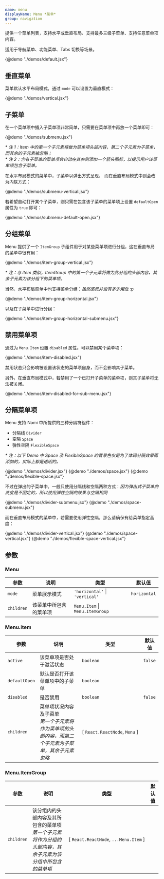 ```yaml
---
name: menu
displayName: Menu *菜单*
group: navigation
---
```


提供一个菜单列表，支持水平或垂直布局、支持最多三级子菜单、支持任意菜单项内容。

适用于导航菜单、功能菜单、Tabs 切换等场景。

{@demo "./demos/default.jsx"}

## 垂直菜单

菜单默认水平布局模式，通过 `mode` 可以设置为垂直模式：

{@demo "./demos/vertical.jsx"}

## 子菜单

在一个菜单项中插入子菜单项非常简单，只需要在菜单项中再放一个菜单即可：

{@demo "./demos/submenu.jsx"}

_\* 注 1：Item 中的第一个子元素将做为菜单项头部内容，第二个子元素为子菜单，而其余的子元素被忽略；_<br>
_\* 注 2：含有子菜单的菜单项会自动在其右侧添加一个箭头图标，以提示用户该菜单项包含子菜单。_

在水平布局模式的菜单中，子菜单以弹出方式呈现，
而在垂直布局模式中则会改为内联方式：

{@demo "./demos/submenu-vertical.jsx"}

若希望自动打开某个子菜单，则只需在包含该子菜单的菜单项上设置 `defaultOpen` 属性为 `true` 即可：

{@demo "./demos/submenu-default-open.jsx"}

## 分组菜单

Menu 提供了一个 `ItemGroup` 子组件用于对某些菜单项进行分组，这在垂直布局的菜单中很有用：

{@demo "./demos/item-group-vertical.jsx"}

_\* 注：与 Item 类似，ItemGroup 中的第一个子元素将做为此分组的头部内容，其余子元素为该分组下的菜单项。_<br>

当然，水平布局菜单中也支持菜单分组：_虽然感觉并没有多少用处 :p_

{@demo "./demos/item-group-horizontal.jsx"}

以及在子菜单中进行分组：

{@demo "./demos/item-group-horizontal-submenu.jsx"}

## 禁用菜单项

通过为 `Menu.Item` 设置 `disabled` 属性，可以禁用某个菜单项：

{@demo "./demos/item-disabled.jsx"}

禁用状态只会影响被设置该状态的菜单项自身，而不会影响其子菜单。

另外，在垂直布局模式中，若禁用了一个已打开子菜单的菜单项，则其子菜单将无法被关闭。

{@demo "./demos/item-disabled-for-sub-menu.jsx"}

## 分隔菜单项

Menu 支持 Nami 中所提供的三种分隔符组件：

-   分隔线 `Divider`
-   空隔 `Space`
-   弹性空隔 `FlexibleSpace`

_\* 注：以下 Demo 中 Space 及 FlexibleSpace 的背景色仅是为了体现分隔效果而添加的，实际上都是透明的。_

{@demo "./demos/divider.jsx"}
{@demo "./demos/space.jsx"}
{@demo "./demos/flexible-space.jsx"}

不过在弹出的子菜单中，一般只使用分隔线和空隔两种方式：_因为弹出式子菜单的高度是不固定的，所以使用弹性空隔的效果与空隔相同_

{@demo "./demos/divider-submenu.jsx"}
{@demo "./demos/space-submenu.jsx"}

而在垂直布局模式的菜单中，若需要使用弹性空隔，那么请确保有给菜单指定高度：

{@demo "./demos/divider-vertical.jsx"}
{@demo "./demos/space-vertical.jsx"}
{@demo "./demos/flexible-space-vertical.jsx"}

## 参数

### Menu

| 参数       | 说明                   | 类型                                | 默认值       |
| ---------- | ---------------------- | ----------------------------------- | ------------ |
| `mode`     | 菜单展示模式           | `'horizontal'` &#124; `'vertical'`  | `horizontal` |
| `children` | 该菜单中所包含的菜单项 | `Menu.Item` &#124; `Menu.ItemGroup` |              |

### Menu.Item

| 参数          | 说明                                                                                                   | 类型                                          | 默认值  |
| ------------- | ------------------------------------------------------------------------------------------------------ | --------------------------------------------- | ------- |
| `active`      | 该菜单项是否处于激活状态                                                                               | `boolean`                                     | `false` |
| `defaultOpen` | 默认是否打开该菜单项中的子菜单                                                                         | `boolean`                                     |         |
| `disabled`    | 是否禁用                                                                                               | `boolean`                                     | `false` |
| `children`    | 菜单项状况内容及子菜单<br>_第一个子元素将作为菜单项的头部内容，而第二个子元素为子菜单，其余子元素忽略_ | \[&nbsp;`React.ReactNode`,&nbsp;`Menu`&nbsp;] |         |

### Menu.ItemGroup

| 参数       | 说明                                                                                                           | 类型                                                  | 默认值 |
| ---------- | -------------------------------------------------------------------------------------------------------------- | ----------------------------------------------------- | ------ |
| `children` | 该分组内的头部内容及其所包含的菜单项<br>_第一个子元素将作为分组的头部内容，其余子元素为该分组中所包含的菜单项_ | \[&nbsp;`React.ReactNode`,&nbsp;`...Menu.Item`&nbsp;] |        |
